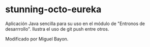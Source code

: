 # stunning-octo-eureka

Aplicación Java sencilla para su uso en el módulo de "Entronos de desarrrollo".
Ilustra el uso de git push entre otros.

Modificado por Miguel Bayon.
